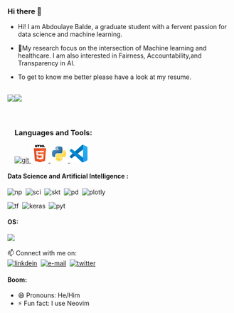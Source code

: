 ### Hi there 👋

<!-- <a href="https://twitter.com/abdoulayegk"><img src="https://res.cloudinary.com/importdata/image/upload/v1595012924/Twitter_Logo_Blue_gbtagu.png" alt="drawing" width="40"/>&nbsp;&nbsp;&nbsp;&nbsp; -->

- Hi! I am Abdoulaye Balde, a graduate student with a fervent passion for data science and machine learning.
- 👯My research focus on the intersection of Machine learning and healthcare. I am also interested in Fairness, Accountability,and Transparency in AI.

- To get to know me better please have a look at my resume.

<br>
<div>
  <img height="170" align="left" src="https://github-readme-stats.vercel.app/api?username=abdoulayegk&show_icons=true&include_all_commits=true&theme=graywhite" />
  <img src="https://github-readme-stats.vercel.app/api/top-langs/?username=abdoulayegk&layout=compact&show_icons=true&theme=graywhite" />
</div>

<br>
<br>

<h3 align="left">Languages and Tools:</h3>
<p align="left">
  <a href="https://git-scm.com/" target="_blank"> <img src="https://www.vectorlogo.zone/logos/git-scm/git-scm-icon.svg" alt="git" width="40" height="40"/>
  </a> <a href="https://www.w3.org/html/" target="_blank"> <img src="https://raw.githubusercontent.com/devicons/devicon/master/icons/html5/html5-original-wordmark.svg" alt="html5" width="40" height="40"/>
 </a> <a href="https://www.python.org" target="_blank"> <img src="https://raw.githubusercontent.com/devicons/devicon/master/icons/python/python-original.svg" alt="python" width="40" height="40"/>
  </a> <a href="https://code.visualstudio.com/" target="_blank"> <img src="https://raw.githubusercontent.com/devicons/devicon/master/icons/vscode/vscode-original.svg" alt="vscode" width="40" height="40"/> </a>
</p>

#### Data Science and Artificial Intelligence : <br />

![np](https://img.shields.io/badge/Numpy-777BB4?style=for-the-badge&logo=numpy&logoColor=white)&nbsp;
![sci](https://img.shields.io/badge/Scipy-%23150458.svg?style=for-the-badge&logo=scipy&logoColor=white)&nbsp;
![skt](https://img.shields.io/badge/scikit_learn-F7931E?style=for-the-badge&logo=scikit-learn&logoColor=white)&nbsp;
![pd](https://img.shields.io/badge/Pandas-2C2D72?style=for-the-badge&logo=pandas&logoColor=white)&nbsp;
![plotly](https://img.shields.io/badge/Plotly-239120?style=for-the-badge&logo=plotly&logoColor=white)&nbsp;

<!-- ![cv](https://img.shields.io/badge/OpenCV-27338e?style=for-the-badge&logo=OpenCV&logoColor=white)&nbsp; -->

![tf](https://img.shields.io/badge/TensorFlow-FF6F00?style=for-the-badge&logo=TensorFlow&logoColor=white)&nbsp;
![keras](https://img.shields.io/badge/Keras-D00000?style=for-the-badge&logo=Keras&logoColor=white)&nbsp;
![pyt](https://img.shields.io/badge/PyTorch-EE4C2C?style=for-the-badge&logo=PyTorch&logoColor=white)&nbsp;

#### OS: <br />

![](https://img.shields.io/badge/Arch-Linux-E95420?style=for-the-badge&logo=arch&logoColor=white)&nbsp;

<!-- ![](https://img.shields.io/badge/Windows-0078D6?style=for-the-badge&logo=windows&logoColor=white)&nbsp; -->

📫 Connect with me on:<br />
[![linkdein](https://img.shields.io/badge/LinkedIn-0077B5?style=for-the-badge&logo=linkedin&logoColor=white)](https://www.linkedin.com/in/abdoulayegk)&nbsp;
[![e-mail](https://img.shields.io/badge/Gmail-D14836?style=for-the-badge&logo=gmail&logoColor=white)](mailto:abdoulahi.pro96@gmail.com)&nbsp;
[![twitter](https://img.shields.io/badge/twitter-20BEFF?style=for-the-badge&logo=twitter&logoColor=white)](https://www.twitter.com/abdoulayegk)&nbsp;

#### Boom: <br />

- 😄 Pronouns: He/Him
- ⚡ Fun fact: I use Neovim
